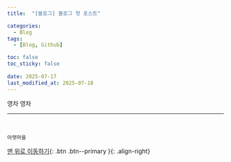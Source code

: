 ```yaml
---
title:  "[블로그] 블로그 첫 포스트" 

categories:
  - Blog
tags:
  - [Blog, Github]

toc: false
toc_sticky: false
 
date: 2025-07-17
last_modified_at: 2025-07-18
---
```

 

영차 영차


***
<br>

    아랫마을

[맨 위로 이동하기](#){: .btn .btn--primary }{: .align-right}
